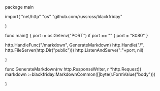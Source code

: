   package main

import(
     "net/http" 
     "os"
	 "github.com/russross/blackfriday"

)

func main() {
     port := os.Getenv("PORT")
	 if port == "" {
	    port = "8080"
}

http.HandleFunc("/markdown", GenerateMarkdown)
http.Handle("/", http.FileServer(http.Dir("public")))
http.ListenAndServe(":"+port, nil)

}

func GenerateMarkdown(rw http.ResponseWriter, r *http.Request){
markdown :=blackfriday.MarkdownCommon([]byte(r.FormValue("body")))

}
